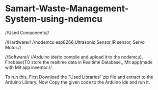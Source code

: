 # Samart-Waste-Management-System-using-ndemcu
//Used Components//

//Hardware//
//nodemcu esp8266,Ultrasonic Sensor,IR sensor, Servo Motor.//

//Software//
//Arduino ide(to compile and upload it to the nodemcu),
Firebase(TO store the realtime data in Realtime Database.,
Mit app(made with Mit app inventor.//

To run this, First Download the "Used Libraries" zip file and extract to the Arduino Library.
Now Copy the given code to the Arduino ide and run it.
